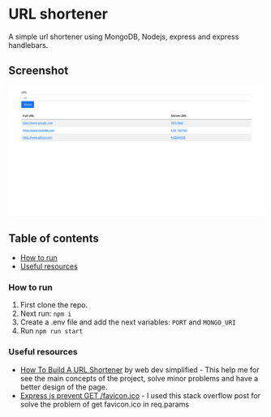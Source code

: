 # URL shortener

A simple url shortener using MongoDB, Nodejs, express and express handlebars.

## Screenshot
![](./readme-src/desktop.png)

## Table of contents
- [How to run](#how-to-run)
- [Useful resources](#useful-resources)


### How to run

1. First clone the repo.
2. Next run: `npm i` 
3. Create a .env file and add the next variables:
`PORT` and `MONGO_URI`
4. Run `npm run start`

### Useful resources

- [How To Build A URL Shortener](https://www.youtube.com/watch?v=SLpUKAGnm-g) by web dev simplified - This help me for see the main concepts of the project, solve minor problems and have a better design of the page.
- [Express js prevent GET /favicon.ico](https://stackoverflow.com/questions/35408729/express-js-prevent-get-favicon-ico) - I used this stack overflow post for solve the problem of get favicon.ico in req.params
